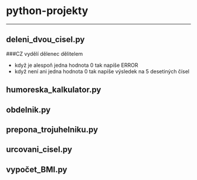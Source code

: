 # python-projekty
-----
## deleni_dvou_cisel.py
###CZ
vydělí dělenec dělitelem
- když je alespoň jedna hodnota 0 tak napíše ERROR
- když není ani jedna hodnota 0 tak napíše výsledek na 5 desetiných čísel

## humoreska_kalkulator.py

## obdelnik.py

## prepona_trojuhelniku.py

## urcovani_cisel.py

## vypočet_BMI.py
